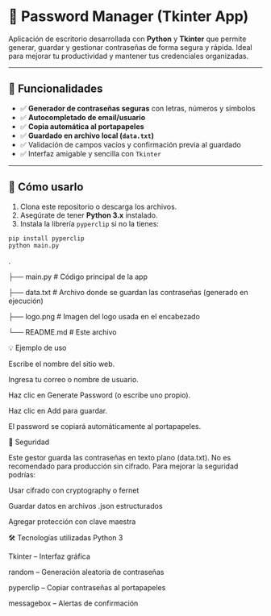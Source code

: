 # 🔐 Password Manager (Tkinter App)

Aplicación de escritorio desarrollada con **Python** y **Tkinter** que permite generar, guardar y gestionar contraseñas de forma segura y rápida. Ideal para mejorar tu productividad y mantener tus credenciales organizadas.

---

## 🧩 Funcionalidades

- ✅ **Generador de contraseñas seguras** con letras, números y símbolos
- ✅ **Autocompletado de email/usuario**
- ✅ **Copia automática al portapapeles**
- ✅ **Guardado en archivo local (`data.txt`)**
- ✅ Validación de campos vacíos y confirmación previa al guardado
- ✅ Interfaz amigable y sencilla con `Tkinter`

---

## 🚀 Cómo usarlo

1. Clona este repositorio o descarga los archivos.
2. Asegúrate de tener **Python 3.x** instalado.
3. Instala la librería `pyperclip` si no la tienes:

```bash
pip install pyperclip
python main.py
```

.

├── main.py          # Código principal de la app

├── data.txt         # Archivo donde se guardan las contraseñas (generado en ejecución)

├── logo.png         # Imagen del logo usada en el encabezado

└── README.md        # Este archivo

💡 Ejemplo de uso

Escribe el nombre del sitio web.

Ingresa tu correo o nombre de usuario.

Haz clic en Generate Password (o escribe uno propio).

Haz clic en Add para guardar.

El password se copiará automáticamente al portapapeles.

🔐 Seguridad

Este gestor guarda las contraseñas en texto plano (data.txt). No es recomendado para producción sin cifrado. Para mejorar la seguridad podrías:

Usar cifrado con cryptography o fernet

Guardar datos en archivos .json estructurados

Agregar protección con clave maestra

🛠 Tecnologías utilizadas
Python 3

Tkinter – Interfaz gráfica

random – Generación aleatoria de contraseñas

pyperclip – Copiar contraseñas al portapapeles

messagebox – Alertas de confirmación
